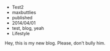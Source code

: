 - Test2
- maxbuttlies
- published
- 2014/04/01
- test, blog, yeah
- Lifestyle

Hey,
this is my new blog. Please, don't bully him.

